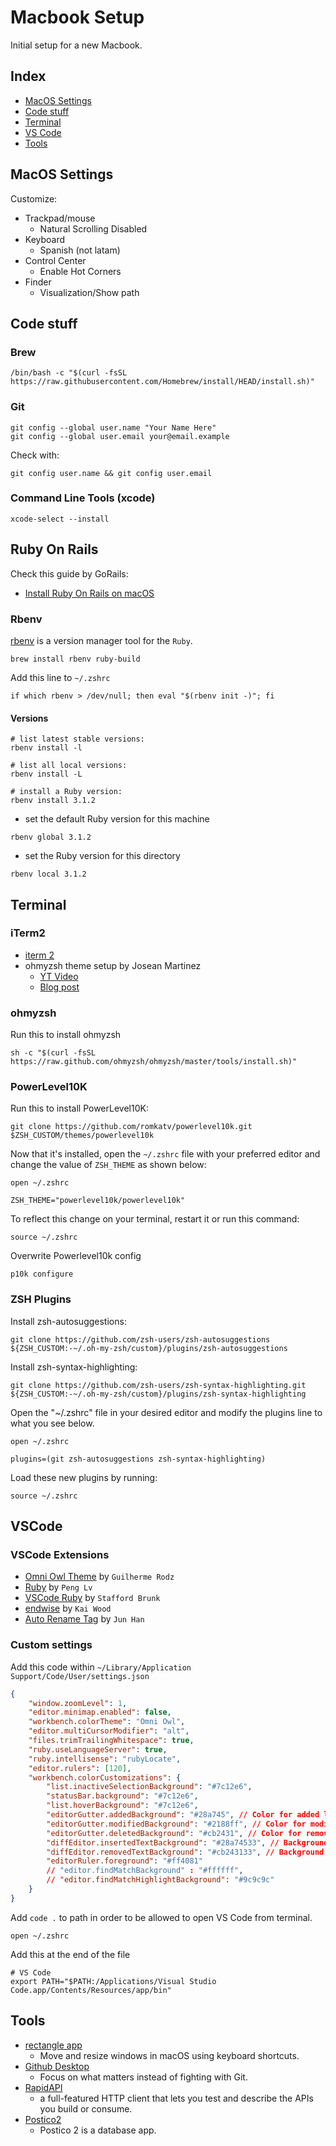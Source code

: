 # Macbook Setup
Initial setup for a new Macbook.

## Index

- [MacOS Settings](#macos-settings)
- [Code stuff](#code-stuff)
- [Terminal](#terminal)
- [VS Code](#vscode)
- [Tools](#tools)


## MacOS Settings
Customize:
- Trackpad/mouse
    - Natural Scrolling Disabled
- Keyboard
    - Spanish (not latam)
- Control Center
    - Enable Hot Corners
- Finder
    - Visualization/Show path


## Code stuff

### Brew
``` batch
/bin/bash -c "$(curl -fsSL https://raw.githubusercontent.com/Homebrew/install/HEAD/install.sh)"
```

### Git
``` batch
git config --global user.name "Your Name Here"
git config --global user.email your@email.example
```
Check with:
``` batch
git config user.name && git config user.email
```

### Command Line Tools (xcode)
``` batch
xcode-select --install
```

## Ruby On Rails
Check this guide by GoRails:
- [Install Ruby On Rails on macOS](https://gorails.com/setup/macos/11-big-sur)

### Rbenv
[rbenv](https://github.com/rbenv/rbenv) is a version manager tool for the `Ruby`.

``` batch
brew install rbenv ruby-build
```
Add this line to `~/.zshrc`
``` batch
if which rbenv > /dev/null; then eval "$(rbenv init -)"; fi
```
#### Versions
``` batch
# list latest stable versions:
rbenv install -l

# list all local versions:
rbenv install -L

# install a Ruby version:
rbenv install 3.1.2
```

- set the default Ruby version for this machine
``` batch
rbenv global 3.1.2
```
- set the Ruby version for this directory
``` batch
rbenv local 3.1.2
```

## Terminal

### iTerm2
- [iterm 2](https://iterm2.com/)
- ohmyzsh theme setup by Josean Martinez
    - [YT Video](https://www.youtube.com/watch?v=CF1tMjvHDRA)
    - [Blog post](https://www.josean.com/posts/terminal-setup)

### ohmyzsh
Run this to install ohmyzsh
``` batch
sh -c "$(curl -fsSL https://raw.github.com/ohmyzsh/ohmyzsh/master/tools/install.sh)"
```
### PowerLevel10K
Run this to install PowerLevel10K:
``` batch
git clone https://github.com/romkatv/powerlevel10k.git $ZSH_CUSTOM/themes/powerlevel10k
```
Now that it's installed, open the `~/.zshrc` file with your preferred editor and change the value of `ZSH_THEME` as shown below:
``` batch
open ~/.zshrc
```
``` batch
ZSH_THEME="powerlevel10k/powerlevel10k"
```
To reflect this change on your terminal, restart it or run this command:
``` batch
source ~/.zshrc
```
Overwrite Powerlevel10k config
``` batch
p10k configure
```

### ZSH Plugins
Install zsh-autosuggestions:
``` batch
git clone https://github.com/zsh-users/zsh-autosuggestions ${ZSH_CUSTOM:-~/.oh-my-zsh/custom}/plugins/zsh-autosuggestions
```
Install zsh-syntax-highlighting:
``` batch
git clone https://github.com/zsh-users/zsh-syntax-highlighting.git ${ZSH_CUSTOM:-~/.oh-my-zsh/custom}/plugins/zsh-syntax-highlighting
```

Open the "~/.zshrc" file in your desired editor and modify the plugins line to what you see below.
``` batch
open ~/.zshrc
```
``` batch
plugins=(git zsh-autosuggestions zsh-syntax-highlighting)
```
Load these new plugins by running:
``` batch
source ~/.zshrc
```

## VSCode
### VSCode Extensions
- [Omni Owl Theme](https://marketplace.visualstudio.com/items?itemName=guilhermerodz.omni-owl) by `Guilherme Rodz`
- [Ruby](https://marketplace.visualstudio.com/items?itemName=rebornix.Ruby) by `Peng Lv`
- [VSCode Ruby](https://marketplace.visualstudio.com/items?itemName=wingrunr21.vscode-ruby) by `Stafford Brunk`
- [endwise](https://marketplace.visualstudio.com/items?itemName=kaiwood.endwise) by `Kai Wood`
- [Auto Rename Tag](https://marketplace.visualstudio.com/items?itemName=formulahendry.auto-rename-tag) by `Jun Han`

### Custom settings
Add this code within `~/Library/Application Support/Code/User/settings.json`
``` json
{
    "window.zoomLevel": 1,
    "editor.minimap.enabled": false,
    "workbench.colorTheme": "Omni Owl",
    "editor.multiCursorModifier": "alt",
    "files.trimTrailingWhitespace": true,
    "ruby.useLanguageServer": true,
    "ruby.intellisense": "rubyLocate",
    "editor.rulers": [120],
    "workbench.colorCustomizations": {
        "list.inactiveSelectionBackground": "#7c12e6",
        "statusBar.background": "#7c12e6",
        "list.hoverBackground": "#7c12e6",
        "editorGutter.addedBackground": "#28a745", // Color for added lines (green)
        "editorGutter.modifiedBackground": "#2188ff", // Color for modified lines (blue)
        "editorGutter.deletedBackground": "#cb2431", // Color for removed lines (red)
        "diffEditor.insertedTextBackground": "#28a74533", // Background color for added text (green with transparency)
        "diffEditor.removedTextBackground": "#cb243133", // Background color for removed text (red with transparency)
        "editorRuler.foreground": "#ff4081"
        // "editor.findMatchBackground" : "#ffffff",
        // "editor.findMatchHighlightBackground": "#9c9c9c"
    }
}
```
Add `code .` to path in order to be allowed to open VS Code from terminal.
``` batch
open ~/.zshrc
```
Add this at the end of the file
``` batch
# VS Code
export PATH="$PATH:/Applications/Visual Studio Code.app/Contents/Resources/app/bin"
```

## Tools
- [rectangle app](http://rectangleapp.com/)
  - Move and resize windows in macOS using keyboard shortcuts.
- [Github Desktop](https://desktop.github.com/)
  - Focus on what matters instead of fighting with Git.
- [RapidAPI](https://paw.cloud/)
  - a full-featured HTTP client that lets you test and describe the APIs you build or consume.
- [Postico2](https://eggerapps.at/postico2/)
  - Postico 2 is a database app.
